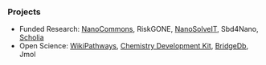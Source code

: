 ### Projects

* Funded Research: [NanoCommons](https://github.com/nanocommons), RiskGONE, [NanoSolveIT](https://github.com/nanosolveIT/), Sbd4Nano, [Scholia](https://github.com/wdscholia)
* Open Science: [WikiPathways](https://github.com/wikipathways), [Chemistry Development Kit](https://github.com/cdk), [BridgeDb](https://github.com/bridgedb), Jmol
